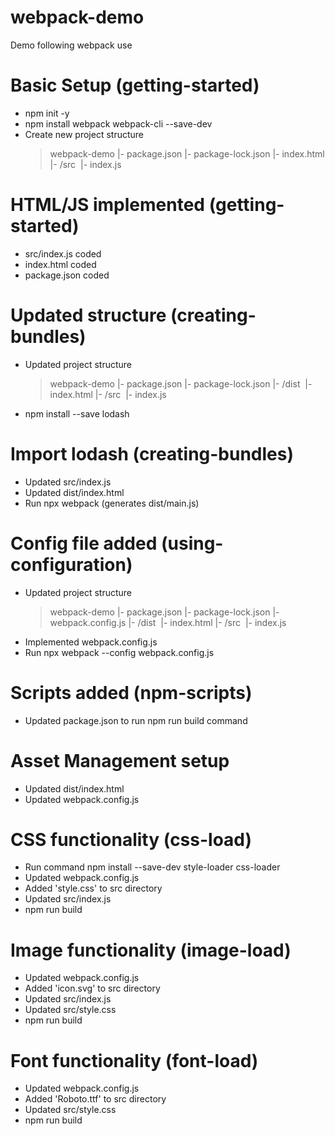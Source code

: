 # webpack-demo

Demo following webpack use

# Basic Setup (getting-started)

- npm init -y
- npm install webpack webpack-cli --save-dev
- Create new project structure
  > webpack-demo
  > |- package.json
  > |- package-lock.json
  > |- index.html
  > |- /src
  > &nbsp;|- index.js

# HTML/JS implemented (getting-started)

- src/index.js coded
- index.html coded
- package.json coded

# Updated structure (creating-bundles)

- Updated project structure
  > webpack-demo
  > |- package.json
  > |- package-lock.json
  > |- /dist
  > &nbsp;|- index.html
  > |- /src
  > &nbsp;|- index.js
- npm install --save lodash

# Import lodash (creating-bundles)

- Updated src/index.js
- Updated dist/index.html
- Run npx webpack (generates dist/main.js)

# Config file added (using-configuration)

- Updated project structure
  > webpack-demo
  > |- package.json
  > |- package-lock.json
  > |- webpack.config.js
  > |- /dist
  > &nbsp;|- index.html
  > |- /src
  > &nbsp;|- index.js
- Implemented webpack.config.js
- Run npx webpack --config webpack.config.js

# Scripts added (npm-scripts)

- Updated package.json to run npm run build command

# Asset Management setup

- Updated dist/index.html
- Updated webpack.config.js

# CSS functionality (css-load)

- Run command npm install --save-dev style-loader css-loader
- Updated webpack.config.js
- Added 'style.css' to src directory
- Updated src/index.js
- npm run build

# Image functionality (image-load)

- Updated webpack.config.js
- Added 'icon.svg' to src directory
- Updated src/index.js
- Updated src/style.css
- npm run build

# Font functionality (font-load)

- Updated webpack.config.js
- Added 'Roboto.ttf' to src directory
- Updated src/style.css
- npm run build
